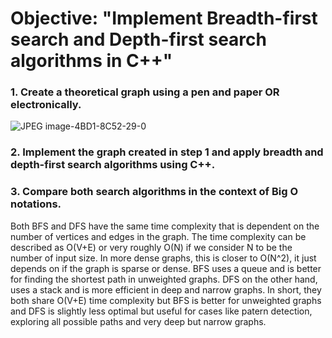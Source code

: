 # Objective: "Implement Breadth-first search and Depth-first search algorithms in C++"
### 1. Create a theoretical graph using a pen and paper OR electronically.
![JPEG image-4BD1-8C52-29-0](https://github.com/user-attachments/assets/5d4b7ab2-5747-47a1-87e9-10a73a399a62)

### 2. Implement the graph created in step 1 and apply breadth and depth-first search algorithms using C++.

### 3. Compare both search algorithms in the context of Big O notations.
Both BFS and DFS have the same time complexity that is dependent on the number of vertices and edges in the graph. The time complexity can be described as O(V+E) or very roughly O(N) if we consider N to be the number of input size. In more dense graphs, this is closer to O(N^2), it just depends on if the graph is sparse or dense. BFS uses a queue and is better for finding the shortest path in unweighted graphs. DFS on the other hand, uses a stack and is more efficient in deep and narrow graphs. In short, they both share O(V+E) time complexity but BFS is better for unweighted graphs and DFS is slightly less optimal but useful for cases like patern detection, exploring all possible paths and very deep but narrow graphs.
